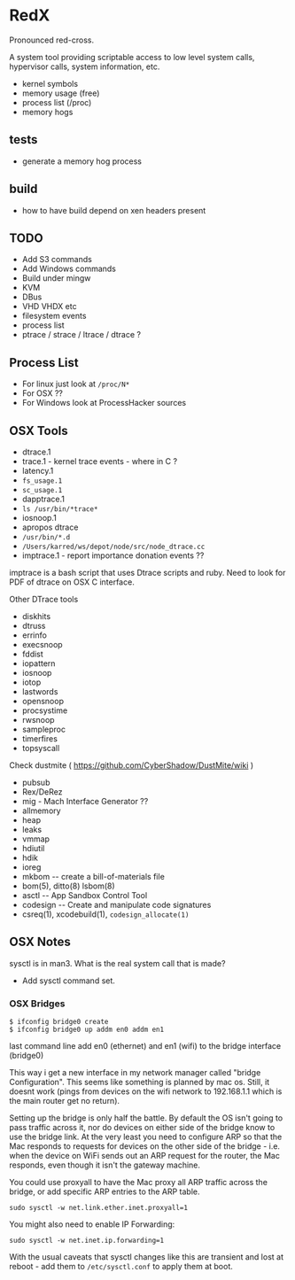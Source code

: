 RedX
====

Pronounced red-cross.

A system tool providing scriptable access to low level
system calls, hypervisor calls, system information, etc.

* kernel symbols
* memory usage (free)
* process list (/proc)
* memory hogs

tests
-----
* generate a memory hog process

build
-----
* how to have build depend on xen headers present

## TODO

 * Add S3 commands
 * Add Windows commands
 * Build under mingw
 * KVM
 * DBus
 * VHD VHDX etc
 * filesystem events
 * process list
 * ptrace / strace / ltrace / dtrace ?

## Process List

 * For linux just look at `/proc/N*`
 * For OSX ??
 * For Windows look at ProcessHacker sources

## OSX Tools

 * dtrace.1
 * trace.1 - kernel trace events - where in C ?
 * latency.1
 * `fs_usage.1`
 * `sc_usage.1`
 * dapptrace.1
 * `ls /usr/bin/*trace*`
 * iosnoop.1
 * apropos dtrace
 * `/usr/bin/*.d`
 * `/Users/karred/ws/depot/node/src/node_dtrace.cc`
 * imptrace.1 - report importance donation events ??

imptrace is a bash script that uses Dtrace scripts and ruby.
Need to look for PDF of dtrace on OSX C interface.

Other DTrace tools

 * diskhits
 * dtruss
 * errinfo
 * execsnoop
 * fddist
 * iopattern
 * iosnoop
 * iotop
 * lastwords
 * opensnoop
 * procsystime
 * rwsnoop
 * sampleproc
 * timerfires
 * topsyscall

Check dustmite ( https://github.com/CyberShadow/DustMite/wiki )

 * pubsub
 * Rex/DeRez
 * mig - Mach Interface Generator ??
 * allmemory
 * heap
 * leaks
 * vmmap
 * hdiutil
 * hdik
 * ioreg
 * mkbom -- create a bill-of-materials file
 * bom(5), ditto(8)  lsbom(8)
 * asctl -- App Sandbox Control Tool
 * codesign -- Create and manipulate code signatures
 * csreq(1), xcodebuild(1), `codesign_allocate(1)`

## OSX Notes

sysctl is in man3.
What is the real system call that is made?

 * Add sysctl command set.

### OSX Bridges

```
$ ifconfig bridge0 create
$ ifconfig bridge0 up addm en0 addm en1
```

last command line add en0 (ethernet) and en1 (wifi) to the bridge interface (bridge0)
  
This way i get a new interface in my network manager called "bridge Configuration".
This seems like something is planned by mac os.
Still, it doesnt work (pings from devices on the wifi network to 192.168.1.1 which is the main router get no return).

Setting up the bridge is only half the battle.
By default the OS isn't going to pass traffic across it,
nor do devices on either side of the bridge know to use the bridge link.
At the very least you need to configure ARP so that the Mac responds
to requests for devices on the other side of the bridge - i.e. when
the device on WiFi sends out an ARP request for the router, the Mac
responds, even though it isn't the gateway machine.

You could use proxyall to have the Mac proxy all ARP traffic across
the bridge, or add specific ARP entries to the ARP table.

```
sudo sysctl -w net.link.ether.inet.proxyall=1
```

You might also need to enable IP Forwarding:

```
sudo sysctl -w net.inet.ip.forwarding=1
```

With the usual caveats that sysctl changes like this are transient
and lost at reboot - add them to `/etc/sysctl.conf` to apply them at
boot.

<!-- vim: set autoindent expandtab sw=4 syntax=markdown: -->
